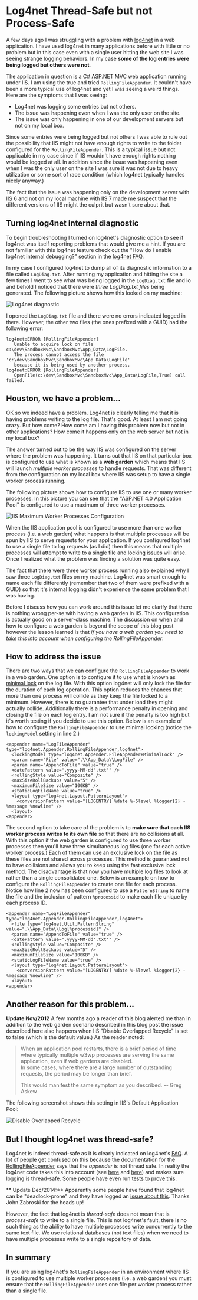 # Log4net Thread-Safe but not Process-Safe
A few days ago I was struggling with a problem with [log4net](http://logging.apache.org/log4net/index.html) in a web application. I have used log4net in many applications before with little or no problem but in this case even with a single user hitting the web site I was seeing strange logging behaviors. In my case **some of the log entries were being logged but others were not**.

The application in question is a C# ASP.NET MVC web application running under IIS. I am using the true and tried `RollingFileAppender`. It couldn't have been a more typical use of log4net and yet I was seeing a weird things. Here are the symptoms that I was seeing:

* Log4net was logging some entries but not others. 
* The issue was happening even when I was the only user on the site.
* The issue was only happening in one of our development servers but not on my local box. 

Since some entries were being logged but not others I was able to rule out the possibility that IIS might not have enough rights to write to the folder configured for the `RollingFileAppender`. This is a typical issue but not applicable in my case since if IIS wouldn't have enough rights nothing would be logged at all. In addition since the issue was happening even when I was the only user on the site I was sure it was not due to heavy utilization or some sort of race condition (which log4net typically handles nicely anyway.)

The fact that the issue was happening only on the development server with IIS 6 and not on my local machine with IIS 7 made me suspect that the different versions of IIS might the culprit but wasn't sure about that.


## Turning log4net internal diagnostic

To begin troubleshooting I turned on log4net's diagnostic option to see if log4net was itself reporting problems that would give me a hint. If you are not familiar with this log4net feature check out the "How do I enable log4net internal debugging?" section in the [log4net FAQ](http://logging.apache.org/log4net/release/faq.html).

In my case I configured log4net to dump all of its diagnostic information to a file called `LogDiag.txt`. After running my application and hitting the site a few times I went to see what was being logged in the `LogDiag.txt` file and lo and behold I noticed that there were *three LogDiag.txt files* being generated. The following picture shows how this looked on my machine:

![Log4net diagnostic](https://hectorcorrea.com/images/log4netdiag.jpg)

I opened the `LogDiag.txt` file and there were no errors indicated logged in there. However, the other two files (the ones prefixed with a GUID) had the following error:

```terminal
log4net:ERROR [RollingFileAppender] 
   Unable to acquire lock on file c:\dev\SandboxMvc\SandboxMvc\App_Data\LogFile. 
   The process cannot access the file 'c:\dev\SandboxMvc\SandboxMvc\App_Data\LogFile' 
   because it is being used by another process.
log4net:ERROR [RollingFileAppender] 
   OpenFile(c:\dev\SandboxMvc\SandboxMvc\App_Data\LogFile,True) call failed.
```

## Houston, we have a problem...

OK so we indeed have a problem. Log4net is clearly telling me that it is having problems writing to the log file. That's good. At least I am not going crazy. But how come? How come am I having this problem now but not in other applications? How come it happens only on the web server but not in my local box?

The answer turned out to be the way IIS was configured on the server where the problem was happening. It turns out that IIS on that particular box is configured to use what is known as a **web garden** which means that IIS will launch *multiple worker processes* to handle requests. That was different from the configuration on my local box where IIS was setup to have a single worker process running.

The following picture shows how to configure IIS to use one or many worker processes. In this picture you can see that the "ASP.NET 4.0 Application Pool" is configured to use a maximum of three worker processes.

![IIS Maximum Worker Processes Configuration](https://hectorcorrea.com/images/IisWorkerProcesses.JPG)

When the IIS application pool is configured to use more than one worker process (i.e. a web garden) what happens is that multiple processes will be spun by IIS to serve requests for your application. If you configured log4net to use a single file to log requests (as I did) then this means that multiple processes will attempt to write to a single file and locking issues will arise. Once I realized what the problem was finding a solution was quite easy.

The fact that there were three worker process running also explained why I saw three `LogDiag.txt` files on my machine. Log4net was smart enough to name each file differently (remember that two of them were prefixed with a GUID) so that it's internal logging didn't experience the same problem that I was having.

Before I discuss how you can work around this issue let me clarify that there is nothing wrong per-se with having a web garden in IIS. This configuration is actually good on a server-class machine. The discussion on when and how to configure a web garden is beyond the scope of this blog post however the lesson learned is that *if you have a web garden you need to take this into account when configuring the RollingFileAppender*.


## How to address the issue

There are two ways that we can configure the `RollingFileAppender` to work in a web garden. One option is to configure it to use what is known as [minimal lock](http://logging.apache.org/log4net/release/sdk/log4net.Appender.FileAppender.LockingModel.html) on the log file. With this option log4net will only lock the file for the duration of each log operation. This option reduces the chances that more than one process will collide as they keep the file locked to a minimum. However, there is no guarantee that under load they might actually collide. Additionally there is a performance penalty in opening and closing the file on each log entry. I am not sure if the penalty is too high but it's worth testing if you decide to use this option. Below is an example of how to configure the `RollingFileAppender` to use minimal locking (notice the `lockingModel` setting in line 2.)


```code
<appender name="LogFileAppender" type="log4net.Appender.RollingFileAppender,log4net">
  <lockingModel type="log4net.Appender.FileAppender+MinimalLock" />
  <param name="File" value=".\\App_Data\\LogFile" />
  <param name="AppendToFile" value="true" />
  <datePattern value=".yyyy-MM-dd'.txt'" />
  <rollingStyle value="Composite" />
  <maxSizeRollBackups value="5" />
  <maximumFileSize value="100KB" />
  <staticLogFileName value="true" />
  <layout type="log4net.Layout.PatternLayout">
    <conversionPattern value="[LOGENTRY] %date %-5level %logger{2} - %message %newline" />
  <layout>
<appender>
```

The second option to take care of the problem is to **make sure that each IIS worker process writes to its own file** so that there are no collisions at all. With this option if the web garden is configured to use three worker processes then you'll have three simultaneous log files (one for each active worker process.) Each of them can use an exclusive lock on the file as these files are not shared across processes. This method is guaranteed not to have collisions and allows you to keep using the fast exclusive lock method. The disadvantage is that now you have multiple log files to look at rather than a single consolidated one. Below is an example on how to configure the `RollingFileAppender` to create one file for each process. Notice how line 2 now has been configured to use a `PatternString` to name the file and the inclusion of pattern `%processid` to make each file unique by each process ID.

```code
<appender name="LogFileAppender" type="log4net.Appender.RollingFileAppender,log4net">
  <file type="log4net.Util.PatternString" value=".\\App_Data\\Log[%processid]" />
  <param name="AppendToFile" value="true" />
  <datePattern value=".yyyy-MM-dd'.txt'" />
  <rollingStyle value="Composite" />
  <maxSizeRollBackups value="5" />
  <maximumFileSize value="100KB" />
  <staticLogFileName value="true" />
  <layout type="log4net.Layout.PatternLayout">
    <conversionPattern value="[LOGENTRY] %date %-5level %logger{2} - %message %newline" />
  <layout>
<appender>
```


## Another reason for this problem...
**Update Nov/2012** A few months ago a reader of this blog alerted me than in addition to the web garden scenario described in this blog post the issue described here also happens when IIS "Disable Overlapped Recycle" is set to false (which is the default value.) As the reader noted:

> When an application pool restarts, there is a brief period of time 
> where typically multiple w3wp processes are serving the same application, even if web gardens are disabled.  
> In some cases, where there are a large number of outstanding requests, the period may be longer than brief. 
> 
> This would manifest the same symptom as you described. -- Greg Askew

The following screenshot shows this setting in IIS's Default Application Pool:

![Disable Overlapped Recycle](https://hectorcorrea.com/images/iis_disableoverlappedrecycle.png) 


## But I thought log4net was thread-safe?

Log4net is indeed thread-safe as it is clearly indicated on log4net's [FAQ](http://logging.apache.org/log4net/release/faq.html). A lot of people get confused on this because the documentation for the [RollingFileAppender](http://logging.apache.org/log4net/release/sdk/log4net.Appender.RollingFileAppender.html) says that the *appender* is not thread safe. In reality the log4net code takes this into account (see [here](http://stackoverflow.com/questions/1294668/log4net-fileappender-not-thread-safe/1294842#1294842) and [here](http://stackoverflow.com/questions/4098409/thread-safety-of-log4net/4102027#4102027)) and makes sure logging is thread-safe. Some people have even run [tests to prove this](http://stackoverflow.com/questions/1519211/multithread-safe-logging/1520449#1520449).

** Update Dec/2014:** Apparently some people have found that log4net can be "deadlock-prone" and they have logged an [issue about this](https://issues.apache.org/jira/browse/LOG4NET-431). Thanks John Zabroski for the heads up!

However, the fact that log4net is *thread-safe* does not mean that is *process-safe* to write to a single file. This is not log4net's fault, there is no such thing as the ability to have multiple processes write concurrently to the same text file. We use relational databases (not text files) when we need to have multiple processes write to a single repository of data.


## In summary

If you are using log4net's `RollingFileAppender` in an environment where IIS is configured to use multiple worker processes (i.e. a web garden) you must ensure that the `RollingFileAppender` uses one file per worker process rather than a single file. 